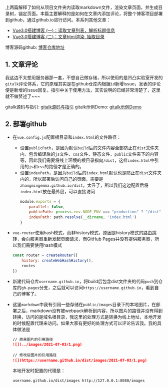 <!-- ---
title: Vue3.0搭建博客 (三)：文章评论，部署github
date: 2021-07-05
tags: Vue, Blog
--- -->

上两篇解释了如何从项目文件夹内读取markdown文件，渲染文章页面，并生成目录树，锚定页面。本篇主要解释的是如何在文章内添加评论，将整个博客项目部署到github，通过github.io进行访问。本系列其他文章：
* [Vue3.0搭建博客 (一)：读取文章列表，解析标题信息](https://zhangmingemma.github.io/#/post?file=2021-07-03-Blog%201)
* [Vue3.0搭建博客 (二)：文章html渲染, 抽取目录](https://zhangmingemma.github.io/#/post?file=2021-07-04-Blog%202)

博客源码github: <a href="https://github.com/zhangmingemma/zhangmingemma.github.io" target="_blank">博客仓库地址</a>

## 1. 文章评论

我这边不太想用服务器那一套，不想自己做存储，所以使用的是凹凸实验室开发的`gitalk`评论体系，它的原理其实是在github仓库内根据`id`新增issue，发表的评论便是新增的issue回复。指引中关于使用方法，其实说明的已经非常清楚了，这里就不做赘述了~~~

gitalk源码与指引: <a href="https://github.com/gitalk/gitalk" target="_blank">gitalk源码与指引</a>
gitalk示例Demo: <a href="https://gitalk.github.io/" target="_blank">gitalk示例Demo</a>

## 2. 部署github

* 在`vue.config.js`配置根目录和`index.html`的文件路径：
  * 设置`publicPath`，是因为默认`build`后的文件内容全部防止在`dist`文件夹内，包含编译后的`js`文件、`css`文件、静态文件、`public`文件夹下的内容等，因此我们需要将线上环境的根目录指向`/dist`，这样`index.html`中引用的`js`和`css`的路径才是正确的。
  * 设置`indexPath`，是因为`build`后的`index.html`默认也是防止在`dist`文件夹内的，所以部署后访问自己的页面，需要是`zhangmingemma.github.io/dist`，太丑了，所以我们这边配置后将`index.html`放在最外层，可以直接访问
    ```javascript
    module.exports = {
        parallel: false,
        publicPath: process.env.NODE_ENV === "production" ? "/dist" : "/",
        indexPath: path.resolve(__dirname, 'index.html')
    }
    ```
* `vue-router`使用hash模式，而非history模式，原因是history模式的路由跳转，会向服务器重新发起页面请求，而GitHub Pages并没有提供服务器，所以我们需要使用hash模式
    ```javascript
    const router = createRouter({
        history: createWebHashHistory(),
        routes
    })
    ```
* 新建代码仓库`username.github.io`，将build后包含dist文件夹的代码`push`到仓库的`gh-pages`分支，之后就可以访问`https://username.github.io`，看到自己的博客了。
* 这里`markdown`中我有引用一些存储在`public/images`目录下的本地图片，在部署之后，markdown没有被webpack解析到内容，所以图片的路径并没有得到转换，访问的是域名根目录，我这里的处理方式是转换为线上地址，本地开发的时候配置代理来访问。如果大家有更好的处理方式可以评论告诉我。我的具体做法是
    ```markdown
    // 原来图片的引用路径
    ![](../images/2021-07-03/1.png)

    // 修改后图片的引用路径
    ![](https://username.github.io/dist/images/2021-07-03/1.png)
    ```

    本地开发时配置的代理是：
    ```
    username.github.io/dist/images http://127.0.0.1:8080/images 
    ```




